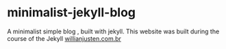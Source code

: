 # minimalist-jekyll-blog
A minimalist simple blog , built with jekyll. 
This website was built during the course of the Jekyll <a href="http://willianjusten.com.br" target="_blank">willianjusten.com.br<a/>

